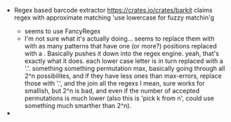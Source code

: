 
- Regex based barcode extractor https://crates.io/crates/barkit
  claims regex with approximate matching
  'use lowercase for fuzzy matchin'g
  - seems to use FancyRegex
  - I'm not sure what it's actually doing... seems to replace them with
    with as many patterns that have one (or more?) positions replaced with a .
    Basically pushes it down into the regex engine.
    yeah, that's exactly what it does. each lower case letter is in turn replaced with a
    '.'. something something permutation max, basically going through all 2^n possibilites,
    and if they have less ones than max-errors, replace those with '.',
    and the join all the regexs
    I mean, sure works for smallish, but 2^n is bad, and even if the number of accepted
    permutations is much lower (also this is 'pick k from n', could use something much smarther than 2^n).

-
